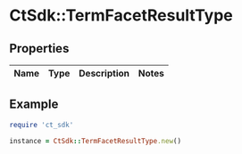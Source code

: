 # CtSdk::TermFacetResultType

## Properties

| Name | Type | Description | Notes |
| ---- | ---- | ----------- | ----- |

## Example

```ruby
require 'ct_sdk'

instance = CtSdk::TermFacetResultType.new()
```

